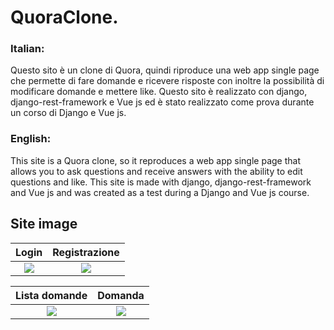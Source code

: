 # QuoraClone.
### Italian:
Questo sito è un clone di Quora, quindi riproduce una web app single page che permette di fare domande e ricevere risposte con inoltre la possibilità di modificare domande e mettere like. Questo sito è realizzato con django, django-rest-framework e Vue js ed è stato realizzato come prova durante un corso di Django e Vue js.

### English:
This site is a Quora clone, so it reproduces a web app single page that allows you to ask questions and receive answers with the ability to edit questions and like. This site is made with django, django-rest-framework and Vue js and was created as a test during a Django and Vue js course.


## Site image

Login             |  Registrazione
:-------------------------:|:-------------------------:
![](https://github.com/Matteo181202/QuoraClone/blob/master/.md/Screenshot%202022-03-30%20at%2012.34.43.png)  | ![](https://github.com/Matteo181202/QuoraClone/blob/master/.md/Screenshot%202022-03-30%20at%2012.35.06.png)  


Lista domande           |  Domanda
:-------------------------:|:-------------------------:
![](https://github.com/Matteo181202/QuoraClone/blob/master/.md/Screenshot%202022-03-30%20at%2012.35.44.png) | ![](https://github.com/Matteo181202/QuoraClone/blob/master/.md/Screenshot%202022-03-30%20at%2012.37.29.png)
